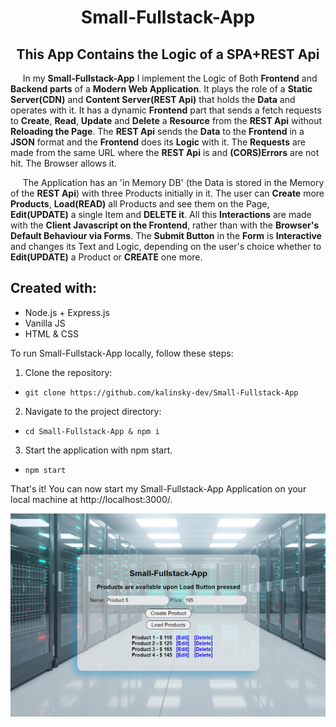 <h1 align="center">Small-Fullstack-App</h1>
<h2 align="center">This App Contains the Logic of a SPA+REST Api</h2>

&nbsp; &nbsp; &nbsp;In my **Small-Fullstack-App** I implement the Logic of Both **Frontend** and **Backend parts** of a **Modern Web Application**. It plays the role of a **Static Server(CDN)** and **Content Server(REST Api)** that holds the **Data** and operates with it. It has a dynamic **Frontend** part that sends a fetch requests to **Create**, **Read**, **Update** and **Delete** a **Resource** from the **REST Api** without **Reloading the Page**. The **REST Api** sends the **Data** to the **Frontend** in a **JSON** format and the **Frontend** does its **Logic** with it. The **Requests** are made from the same URL where the **REST Api** is and **(CORS)Errors** are not hit. The Browser allows it.

&nbsp; &nbsp; &nbsp;The Application has an 'in Memory DB' (the Data is stored in the Memory of the **REST Api**) with three Products initially in it. The user can **Create** more **Products**, **Load(READ)** all Products and see them on the Page, **Edit(UPDATE)** a single Item and **DELETE it**. All this **Interactions** are made with the **Client Javascript on the Frontend**, rather than with the **Browser's Default Behaviour via Forms**. 
The **Submit Button** in the **Form** is **Interactive** and changes its Text and Logic, depending on the user's choice whether to **Edit(UPDATE)** a Product or **CREATE** one more. 

## Created with:

- Node.js + Express.js
- Vanilla JS
- HTML & CSS

To run Small-Fullstack-App locally, follow these steps:

1.  Clone the repository:

-   `git clone https://github.com/kalinsky-dev/Small-Fullstack-App`

2.   Navigate to the project directory:

-  `cd Small-Fullstack-App & npm i`

3.  Start the application with npm start.

- `npm start`

That's it! You can now start my Small-Fullstack-App Application on your local machine at http://localhost:3000/.

![app](./screenshots/Server.png)